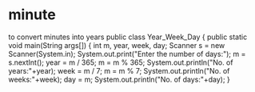 # minute
to convert minutes into years
public class Year_Week_Day 
{
    public static void main(String args[])
    {
        int m, year, week, day;
        Scanner s = new Scanner(System.in);
        System.out.print("Enter the number of days:");
        m = s.nextInt();
        year = m / 365;
        m = m % 365;
        System.out.println("No. of years:"+year);
        week = m / 7;
        m = m % 7;
        System.out.println("No. of weeks:"+week);
        day = m;
        System.out.println("No. of days:"+day);
    }
